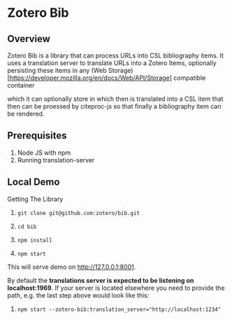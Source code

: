 # Zotero Bib

Overview
--------
Zotero Bib is a library that can process URLs into CSL bibliography items. It uses a translation server to translate URLs into a Zotero Items, optionally persisting these items in any (Web Storage)[https://developer.mozilla.org/en/docs/Web/API/Storage] compatible container 

 which it can optionally store in  which then is translated into a CSL item that then can be proessed by citeproc-js so that finally a bibliography item can be rendered. 

Prerequisites
------------

1. Node JS with npm
1. Running translation-server

Local Demo
----------

Getting The Library

1. `git clone git@github.com:zotero/bib.git`

1. `cd bib`

1. `npm install`

1. `npm start`

This will serve demo on http://127.0.0.1:8001.

By default the **translations server is expected to be listening on localhost:1969**. If your server is located elsewhere you need to provide the path, e.g. the last step above would look like this:

1. `npm start --zotero-bib:translation_server="http://localhost:1234"`


